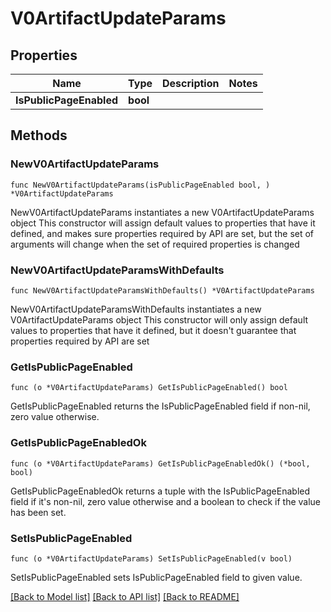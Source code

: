 # V0ArtifactUpdateParams

## Properties

Name | Type | Description | Notes
------------ | ------------- | ------------- | -------------
**IsPublicPageEnabled** | **bool** |  | 

## Methods

### NewV0ArtifactUpdateParams

`func NewV0ArtifactUpdateParams(isPublicPageEnabled bool, ) *V0ArtifactUpdateParams`

NewV0ArtifactUpdateParams instantiates a new V0ArtifactUpdateParams object
This constructor will assign default values to properties that have it defined,
and makes sure properties required by API are set, but the set of arguments
will change when the set of required properties is changed

### NewV0ArtifactUpdateParamsWithDefaults

`func NewV0ArtifactUpdateParamsWithDefaults() *V0ArtifactUpdateParams`

NewV0ArtifactUpdateParamsWithDefaults instantiates a new V0ArtifactUpdateParams object
This constructor will only assign default values to properties that have it defined,
but it doesn't guarantee that properties required by API are set

### GetIsPublicPageEnabled

`func (o *V0ArtifactUpdateParams) GetIsPublicPageEnabled() bool`

GetIsPublicPageEnabled returns the IsPublicPageEnabled field if non-nil, zero value otherwise.

### GetIsPublicPageEnabledOk

`func (o *V0ArtifactUpdateParams) GetIsPublicPageEnabledOk() (*bool, bool)`

GetIsPublicPageEnabledOk returns a tuple with the IsPublicPageEnabled field if it's non-nil, zero value otherwise
and a boolean to check if the value has been set.

### SetIsPublicPageEnabled

`func (o *V0ArtifactUpdateParams) SetIsPublicPageEnabled(v bool)`

SetIsPublicPageEnabled sets IsPublicPageEnabled field to given value.



[[Back to Model list]](../README.md#documentation-for-models) [[Back to API list]](../README.md#documentation-for-api-endpoints) [[Back to README]](../README.md)


